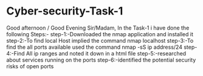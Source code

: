 # Cyber-security-Task-1
Good afternoon / Good Evening Sir/Madam,
In the Task-1 i have done the following Steps:-
step-1:-Downloaded the nmap application and installed it
step-2:-To find local Host implied the command nmap localhost
step-3:-To find the all ports available used the command nmap -sS ip address/24
step-4:-Find All ip ranges and noted it down in a html file 
step-5:-researched about services running on the ports 
step-6:-identified the potential security risks of open ports
